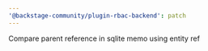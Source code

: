 ```yaml
---
'@backstage-community/plugin-rbac-backend': patch
---
```


Compare parent reference in sqlite memo using entity ref
